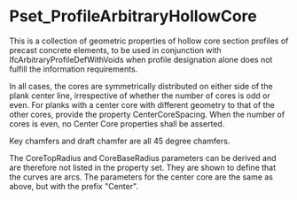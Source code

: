 # Pset_ProfileArbitraryHollowCore

This is a collection of geometric properties of hollow core section profiles of precast concrete elements, to be used in conjunction with IfcArbitraryProfileDefWithVoids when profile designation alone does not fulfill the information requirements.
<!-- end of short definition -->


In all cases, the cores are symmetrically distributed on either side of the plank center line, irrespective of whether the number of cores is odd or even. For planks with a center core with different geometry to that of the other cores, provide the property CenterCoreSpacing. When the number of cores is even, no Center Core properties shall be asserted.

Key chamfers and draft chamfer are all 45 degree chamfers.

The CoreTopRadius and CoreBaseRadius parameters can be derived and are therefore not listed in the property set. They are shown to define that the curves are arcs. The parameters for the center core are the same as above, but with the prefix "Center".
